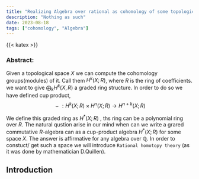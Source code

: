 ```yaml
---
title: "Realizing Algebra over rational as cohomology of some topological space"
description: "Nothing as such"
date: 2023-08-18
tags: ["cohomology", "Algebra"]
--- 
```

{{< katex >}}

### Abstract: 
Given a topological space $X$ we can compute the cohomology groups(modules) of it. Call them $H^k(X;R)$, where $R$ is the ring of coefficients. we want to give $\bigoplus_k H^{k}(X,R)$ a graded ring structure. In order to do so we have defined cup product, $$\smile : H^{k}(X;R) \times H^{n}(X;R)\to H^{n+k}(X;R)$$

We define this graded ring as $H^*(X;R)$ , ths ring can be a polynomial ring over $R$. The natural qustion arise in our mind when can we write a grared commutative $R$-algebra can as a cup-product algebra $H^\ast(X;R)$ for some space $X$. The answer is affirmative for any algebra over $\mathbb{Q}$. In order to constuct/ get such a space we will introduce `Rational homotopy theory` (as it was done by mathematician D.Quillen).
## Introduction 








<html>
<head>
    <link rel="stylesheet" href="https://cdnjs.cloudflare.com/ajax/libs/KaTeX/0.7.1/katex.min.css">
    <script src="https://cdnjs.cloudflare.com/ajax/libs/KaTeX/0.7.1/katex.min.js"></script>
    <script src="https://cdnjs.cloudflare.com/ajax/libs/KaTeX/0.7.1/contrib/auto-render.min.js"></script>
</head>
<body>
    <script>
      renderMathInElement(
          document.body,
          {
              delimiters: [
                  {left: "$$", right: "$$", display: true},
                  {left: "\\[", right: "\\]", display: true},
                  {left: "$", right: "$", display: false},
                  {left: "\\(", right: "\\)", display: false}
              ]
          }
      );
    </script>
</body>
</html>